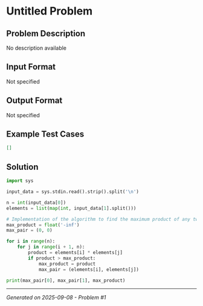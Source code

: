 # Untitled Problem

## Problem Description
No description available

## Input Format
Not specified

## Output Format
Not specified

## Example Test Cases
```json
[]
```

## Solution
```python
import sys

input_data = sys.stdin.read().strip().split('\n')

n = int(input_data[0])
elements = list(map(int, input_data[1].split()))

# Implementation of the algorithm to find the maximum product of any two numbers.
max_product = float('-inf')
max_pair = (0, 0)

for i in range(n):
    for j in range(i + 1, n):
        product = elements[i] * elements[j]
        if product > max_product:
            max_product = product
            max_pair = (elements[i], elements[j])

print(max_pair[0], max_pair[1], max_product)
```

---
*Generated on 2025-09-08 - Problem #1*